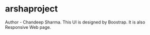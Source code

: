 # arshaproject
Author - Chandeep Sharma.
This UI is designed by Boostrap.
It is also Responsive Web page.
